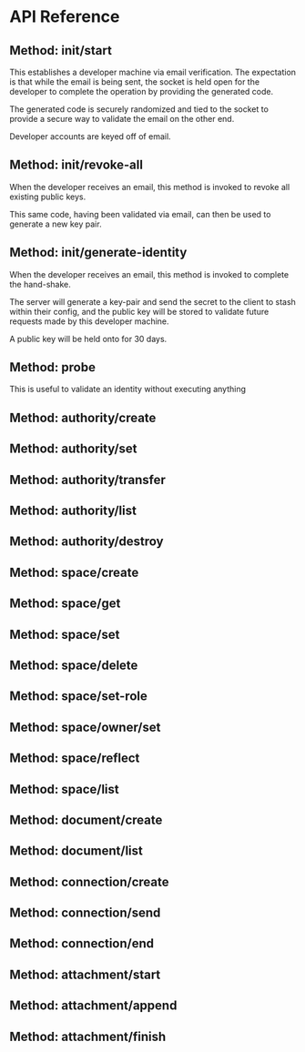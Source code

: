 # API Reference 

## Method: init/start
This establishes a developer machine via email verification. The expectation is that while the email is being sent, the socket is held open for the developer to complete the operation by providing the generated code.

The generated code is securely randomized and tied to the socket to provide a secure way to validate the email on the other end.

Developer accounts are keyed off of email.

## Method: init/revoke-all
When the developer receives an email, this method is invoked to revoke all existing public keys.

This same code, having been validated via email, can then be used to generate a new key pair.

## Method: init/generate-identity
When the developer receives an email, this method is invoked to complete the hand-shake.

The server will generate a key-pair and send the secret to the client to stash within their config, and the public key will be stored to validate future requests made by this developer machine.

A public key will be held onto for 30 days.

## Method: probe
This is useful to validate an identity without executing anything

## Method: authority/create


## Method: authority/set


## Method: authority/transfer


## Method: authority/list


## Method: authority/destroy


## Method: space/create


## Method: space/get


## Method: space/set


## Method: space/delete


## Method: space/set-role


## Method: space/owner/set


## Method: space/reflect


## Method: space/list


## Method: document/create


## Method: document/list


## Method: connection/create


## Method: connection/send


## Method: connection/end


## Method: attachment/start


## Method: attachment/append


## Method: attachment/finish


